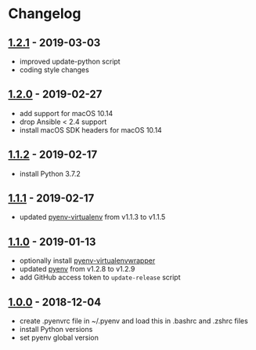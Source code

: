 # Changelog

## [1.2.1] - 2019-03-03

* improved update-python script
* coding style changes

## [1.2.0] - 2019-02-27

* add support for macOS 10.14
* drop Ansible < 2.4 support
* install macOS SDK headers for macOS 10.14

## [1.1.2] - 2019-02-17

* install Python 3.7.2

## [1.1.1] - 2019-02-17

* updated [pyenv-virtualenv] from v1.1.3 to v1.1.5

## [1.1.0] - 2019-01-13

* optionally install [pyenv-virtualenvwrapper]
* updated [pyenv] from v1.2.8 to v1.2.9
* add GitHub access token to `update-release` script

## [1.0.0] - 2018-12-04

* create .pyenvrc file in ~/.pyenv and load this in .bashrc and .zshrc files
* install Python versions
* set pyenv global version

[pyenv]: https://github.com/pyenv/pyenv
[pyenv-virtualenv]: https://github.com/pyenv/pyenv-virtualenv
[pyenv-virtualenvwrapper]: https://github.com/pyenv/pyenv-virtualenvwrapper
[Unreleased]: https://github.com/markosamuli/ansible-pyenv/commits/master
[1.2.1]: https://github.com/markosamuli/ansible-pyenv/releases/tag/v1.2.1
[1.2.0]: https://github.com/markosamuli/ansible-pyenv/releases/tag/v1.2.0
[1.1.2]: https://github.com/markosamuli/ansible-pyenv/releases/tag/v1.1.2
[1.1.1]: https://github.com/markosamuli/ansible-pyenv/releases/tag/v1.1.1
[1.1.0]: https://github.com/markosamuli/ansible-pyenv/releases/tag/v1.1.0
[1.0.0]: https://github.com/markosamuli/ansible-pyenv/releases/tag/v1.0.0
